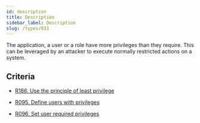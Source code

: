 ```yaml
---
id: description
title: Description
sidebar_label: Description
slug: /types/031
---
```


The application, a user or a role have more privileges than they require.
This can be leveraged by an attacker to execute normally restricted actions on
a system.

## Criteria

- [R186. Use the principle of least privilege](https://docs.fluidattacks.com/criteria/system/186)

- [R095. Define users with privileges](https://fluidattacks.com/products/rules/list/095/)

- [R096. Set user required privileges](https://fluidattacks.com/products/rules/list/096/)
